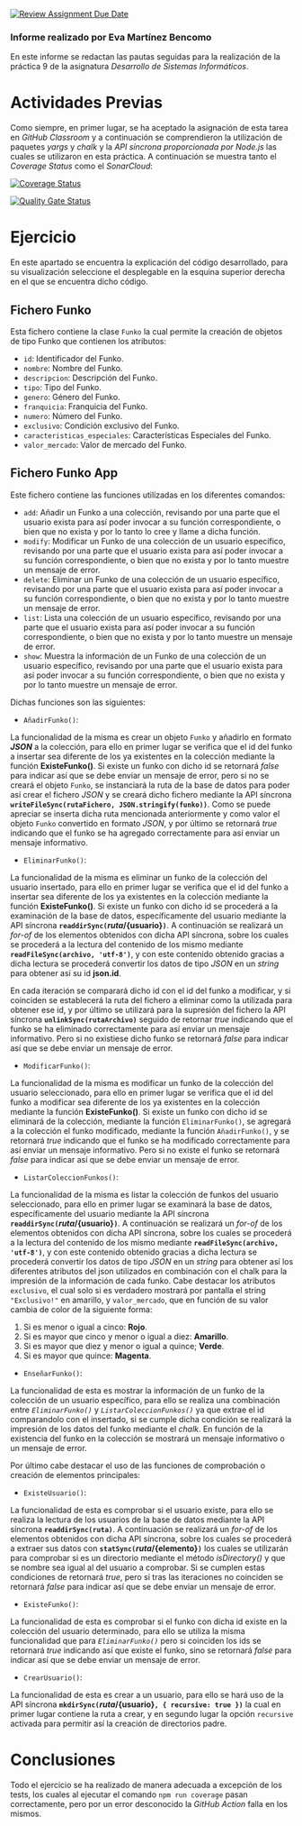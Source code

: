 [![Review Assignment Due Date](https://classroom.github.com/assets/deadline-readme-button-8d59dc4de5201274e310e4c54b9627a8934c3b88527886e3b421487c677d23eb.svg)](https://classroom.github.com/a/fmDo8ROl)

### Informe realizado por Eva Martínez Bencomo

En este informe se redactan las pautas seguidas para la realización de la práctica 9 de la asignatura *Desarrollo de Sistemas Informáticos*.

# Actividades Previas

Como siempre, en primer lugar, se ha aceptado la asignación de esta tarea en *GitHub Classroom* y a continuación se comprendieron la utilización de paquetes *yargs* y *chalk* y la *API síncrona proporcionada por Node.js* las cuales se utilizaron en esta práctica. A continuación se muestra tanto el *Coverage Status* como el *SonarCloud*:

[![Coverage Status](https://coveralls.io/repos/github/ULL-ESIT-INF-DSI-2223/ull-esit-inf-dsi-22-23-prct09-funko-app-Eva-Martinez/badge.svg?branch=main)](https://coveralls.io/github/ULL-ESIT-INF-DSI-2223/ull-esit-inf-dsi-22-23-prct09-funko-app-Eva-Martinez?branch=main)

[![Quality Gate Status](https://sonarcloud.io/api/project_badges/measure?project=ULL-ESIT-INF-DSI-2223_ull-esit-inf-dsi-22-23-prct09-funko-app-Eva-Martinez&metric=alert_status)](https://sonarcloud.io/summary/new_code?id=ULL-ESIT-INF-DSI-2223_ull-esit-inf-dsi-22-23-prct09-funko-app-Eva-Martinez)

# Ejercicio

En este apartado se encuentra la explicación del código desarrollado, para su visualización seleccione el desplegable en la esquina superior derecha en el que se encuentra dicho código.

## Fichero Funko

Esta fichero contiene la clase `Funko` la cual permite la creación de objetos de tipo Funko que contienen los atributos:

- `id`: Identificador del Funko.
- `nombre`: Nombre del Funko.
- `descripcion`: Descripción del Funko.
- `tipo`: Tipo del Funko.
- `genero`: Género del Funko. 
- `franquicia`: Franquicia del Funko.
- `numero`: Número del Funko.
- `exclusivo`: Condición exclusivo del Funko.
- `caracteristicas_especiales`: Características Especiales del Funko.
- `valor_mercado`: Valor de mercado del Funko.

## Fichero Funko App

Este fichero contiene las funciones utilizadas en los diferentes comandos:

- `add`: Añadir un Funko a una colección, revisando por una parte que el usuario exista para así poder invocar a su función correspondiente, o bien que no exista y por lo tanto lo cree y llame a dicha función.
- `modify`: Modificar un Funko de una colección de un usuario específico, revisando por una parte que el usuario exista para así poder invocar a su función correspondiente, o bien que no exista y por lo tanto muestre un mensaje de error.
- `delete`: Eliminar un Funko de una colección de un usuario específico, revisando por una parte que el usuario exista para así poder invocar a su función correspondiente, o bien que no exista y por lo tanto muestre un mensaje de error.
- `list`: Lista una colección de un usuario específico, revisando por una parte que el usuario exista para así poder invocar a su función correspondiente, o bien que no exista y por lo tanto muestre un mensaje de error.
- `show`: Muestra la información de un Funko de una colección de un usuario específico, revisando por una parte que el usuario exista para así poder invocar a su función correspondiente, o bien que no exista y por lo tanto muestre un mensaje de error.

Dichas funciones son las siguientes:

- `AñadirFunko()`: 

La funcionalidad de la misma es crear un objeto `Funko` y añadirlo en formato ***JSON*** a la colección, para ello en primer lugar se verifica que el id del funko a insertar sea diferente de los ya existentes en la colección mediante la función **ExisteFunko()**. Si existe un funko con dicho id se retornará *false* para indicar así que se debe enviar un mensaje de error, pero si no se creará el objeto `Funko`, se instanciará la ruta de la base de datos para poder así crear el fichero *JSON* y se creará dicho fichero mediante la API síncrona **`writeFileSync(rutaFichero, JSON.stringify(funko))`**. Como se puede apreciar se inserta dicha ruta mencionada anteriormente y como valor el objeto `Funko` convertido en formato *JSON*, y por último se retornará *true* indicando que el funko se ha agregado correctamente para así enviar un mensaje informativo.

- `EliminarFunko()`: 

La funcionalidad de la misma es eliminar un funko de la colección del usuario insertado, para ello en primer lugar se verifica que el id del funko a insertar sea diferente de los ya existentes en la colección mediante la función **ExisteFunko()**. Si existe un funko con dicho id se procederá a la examinación de la base de datos, específicamente del usuario mediante la API síncrona **`readdirSync(`${ruta}/${usuario}`)`**. A continuación se realizará un *for-of* de los elementos obtenidos con dicha API síncrona, sobre los cuales se procederá a la lectura del contenido de los mismo mediante **`readFileSync(archivo, 'utf-8')`**, y con este contenido obtenido gracias a dicha lectura se procederá convertir los datos de tipo *JSON* en un *string* para obtener así su id **json.id**. 

En cada iteración se comparará dicho id con el id del funko a modificar, y si coinciden se establecerá la ruta del fichero a eliminar como la utilizada para obtener ese id, y por último se utilizará para la supresión del fichero la API síncrona **`unlinkSync(rutaArchivo)`** seguido de retornar *true* indicando que el funko se ha eliminado correctamente para así enviar un mensaje informativo. Pero si no existiese dicho funko se retornará *false* para indicar así que se debe enviar un mensaje de error.

- `ModificarFunko()`: 

La funcionalidad de la misma es modificar un funko de la colección del usuario seleccionado, para ello en primer lugar se verifica que el id del funko a modificar sea diferente de los ya existentes en la colección mediante la función **ExisteFunko()**. Si existe un funko con dicho id se eliminará de la colección, mediante la función `EliminarFunko()`, se agregará a la colección el funko modificado, mediante la función `AñadirFunko()`, y se retornará *true* indicando que el funko se ha modificado correctamente para así enviar un mensaje informativo. Pero si no existe el funko se retornará *false* para indicar así que se debe enviar un mensaje de error.

- `ListarColeccionFunkos()`:

La funcionalidad de la misma es listar la colección de funkos del usuario seleccionado, para ello en primer lugar se examinará la base de datos, específicamente del usuario mediante la API síncrona **`readdirSync(`${ruta}/${usuario}`)`**. A continuación se realizará un *for-of* de los elementos obtenidos con dicha API síncrona, sobre los cuales se procederá a la lectura del contenido de los mismo mediante **`readFileSync(archivo, 'utf-8')`**, y con este contenido obtenido gracias a dicha lectura se procederá convertir los datos de tipo *JSON* en un *string* para obtener así los diferentes atributos del json utilizados en combinación con el chalk para la impresión de la información de cada funko. Cabe destacar los atributos `exclusivo`, el cual solo si es verdadero mostrará por pantalla el string `"Exclusivo!"` en amarillo, y `valor_mercado`, que en función de su valor cambia de color de la siguiente forma:

1. Si es menor o igual a cinco: **Rojo**.
2. Si es mayor que cinco y menor o igual a diez: **Amarillo**.
3. Si es mayor que diez y menor o igual a quince; **Verde**.
4. Si es mayor que quince: **Magenta**.

- `EnseñarFunko()`:

La funcionalidad de esta es mostrar la información de un funko de la colección de un usuario específico, para ello se realiza una combinación entre *`EliminarFunko()`* y *`ListarColeccionFunkos()`* ya que extrae el id comparandolo con el insertado, si se cumple dicha condición se realizará la impresión de los datos del funko mediante el *chalk*. En función de la existencia del funko en la colección se mostrará un mensaje informativo o un mensaje de error.

Por último cabe destacar el uso de las funciones de comprobación o creación de elementos principales:

- `ExisteUsuario()`:

La funcionalidad de esta es comprobar si el usuario existe, para ello se realiza la lectura de los usuarios de la base de datos mediante la API síncrona **`readdirSync(ruta)`**. A continuación se realizará un *for-of* de los elementos obtenidos con dicha API síncrona, sobre los cuales se procederá a extraer sus datos con **`statSync(`${ruta}/${elemento}`)`** los cuales se utilizarán para comprobar si es un directorio mediante el método *isDirectory()* y que se nombre sea igual al del usuario a comprobar. Si se cumplen estas condiciones de retornará *true*, pero si tras las iteraciones no coinciden se retornará *false* para indicar así que se debe enviar un mensaje de error.

- `ExisteFunko()`: 

La funcionalidad de esta es comprobar si el funko con dicha id existe en la colección del usuario determinado, para ello se utiliza la misma funcionalidad que para *`EliminarFunko()`* pero si coinciden los ids se retornará *true* indicando así que existe el funko, sino se retornará *false* para indicar así que se debe enviar un mensaje de error.

- `CrearUsuario()`:

La funcionalidad de esta es crear a un usuario, para ello se hará uso de la API síncrona **`mkdirSync(`${ruta}/${usuario}`, { recursive: true })`** la cual en primer lugar contiene la ruta a crear, y en segundo lugar la opción `recursive` activada para permitir así la creación de directorios padre.

# Conclusiones

Todo el ejercicio se ha realizado de manera adecuada a excepción de los tests, los cuales al ejecutar el comando `npm run coverage` pasan correctamente, pero por un error desconocido la *GitHub Action* falla en los mismos.